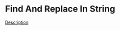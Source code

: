 Find And Replace In String
=====  
[Description](https://leetcode.com/problems/find-and-replace-in-string/)